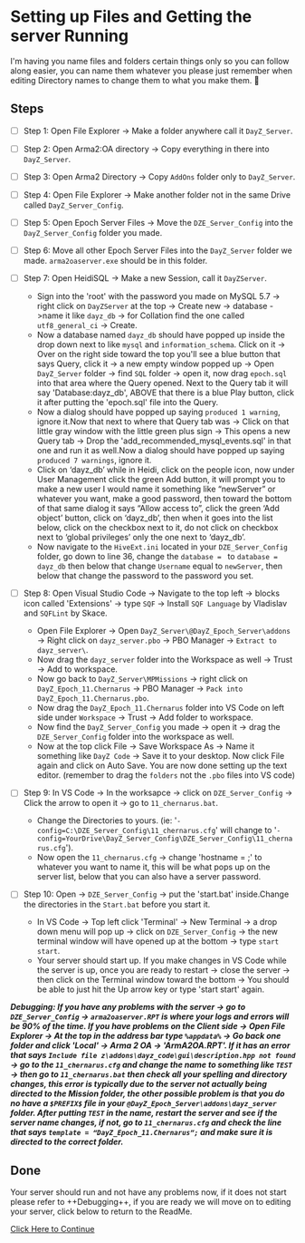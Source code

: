 # Setting up Files and Getting the server Running
I'm having you name files and folders certain things only so you can follow along easier, you can name them whatever you please just remember when editing Directory names to change them to what you make them. :monocle_face:
## Steps
- [ ] Step 1: Open File Explorer -> Make a folder anywhere call it `DayZ_Server`.

- [ ] Step 2: Open Arma2:OA directory -> Copy everything in there into `DayZ_Server`. 
 
- [ ] Step 3: Open Arma2 Directory -> Copy `AddOns` folder only to `DayZ_Server`.
 
- [ ] Step 4: Open File Explorer -> Make another folder not in the same Drive called `DayZ_Server_Config`.
 
- [ ] Step 5: Open Epoch Server Files -> Move the `DZE_Server_Config` into the `DayZ_Server_Config` folder you made.
 
- [ ] Step 6: Move all other Epoch Server Files into the `DayZ_Server` folder we made. `arma2oaserver.exe` should be in this folder. 

- [ ] Step 7: Open HeidiSQL -> Make a new Session, call it `DayZServer`. 
  - Sign into the 'root' with the password you made on MySQL 5.7 -> right click on `DayZServer` at the top -> Create new -> database ->name it like `dayz_db` -> for Collation find the one called `utf8_general_ci` -> Create.
  - Now a database named `dayz_db` should have popped up inside the drop down next to like `mysql` and `information_schema`. Click on it -> Over on the right side toward the top you'll see a blue button that says Query, click it -> a new empty window popped up -> Open `DayZ_Server`  folder -> find `SQL` folder -> open it, now drag `epoch.sql` into that area where the Query opened. Next to the Query tab it will say 'Database:dayz_db', ABOVE that there is a blue Play button, click it after putting the 'epoch.sql' file into the Query.
  - Now a dialog should have popped up saying `produced 1 warning`, ignore it.Now that next to where that Query tab was -> Click on that little gray window with the little green plus sign -> This opens a new Query tab -> Drop the 'add_recommended_mysql_events.sql' in that one and run it as well.Now a dialog should have popped up saying `produced 7 warnings`, ignore it.
  - Click on ‘dayz_db’ while in Heidi, click on the people icon, now under User Management click the green Add button, it will prompt you to make a new user I would name it something like “newServer” or whatever you want, make a good password, then toward the bottom of that same dialog it says “Allow access to”, click the green ‘Add object’ button, click on ‘dayz_db’, then when it goes into the list below, click on the checkbox next to it, do not click on checkbox next to ‘global privileges’ only the one next to ‘dayz_db’.
  - Now navigate to the `HiveExt.ini` located in your `DZE_Server_Config` folder, go down to line 36, change the `database = ` to `database = dayz_db` then below that change `Username` equal to `newServer`, then below that change the password to the password you set. 

- [ ] Step 8: Open Visual Studio Code -> Navigate to the top left -> blocks icon called 'Extensions' -> type `SQF` -> Install `SQF Language` by Vladislav and `SQFLint` by Skace.
  - Open File Explorer -> Open `DayZ_Server\@DayZ_Epoch_Server\addons` -> Right click on `dayz_server.pbo` -> PBO Manager -> `Extract to dayz_server\`. 
  - Now drag the `dayz_server` folder into the Workspace as well -> Trust -> Add to workspace.
  - Now go back to `DayZ_Server\MPMissions` ->  right click on `DayZ_Epoch_11.Chernarus` -> PBO Manager -> `Pack into DayZ_Epoch_11.Chernarus.pbo`. 
  - Now drag the `DayZ_Epoch_11.Chernarus` folder into VS Code on left side under `Workspace` -> Trust -> Add folder to workspace.    
  - Now find the `DayZ_Server_Config` you made -> open it -> drag the `DZE_Server_Config` folder into the workspace as well. 
  - Now at the top click File -> Save Workspace As -> Name it something like `DayZ Code` -> Save it to your desktop. Now click File again and click on Auto Save. You are now done    setting up the text editor. (remember to drag the `folders` not the `.pbo` files into VS code)

- [ ] Step 9: In VS Code -> In the worksapce -> click on `DZE_Server_Config` -> Click the arrow to open it -> go to `11_chernarus.bat`. 
   - Change the Directories to yours. (ie: '`-config=C:\DZE_Server_Config\11_chernarus.cfg`' will change to '`-config=YourDrive\DayZ_Server_Config\DZE_Server_Config\11_chernarus.cfg`'). 
   - Now open the `11_chernarus.cfg` -> change 'hostname = ;' to whatever you want to name it, this will be what pops up on the server list, below that you can also have a server password.

- [ ] Step 10: Open -> `DZE_Server_Config` -> put the 'start.bat' inside.Change the directories in the `Start.bat` before you start it. 
  - In VS Code -> Top left click 'Terminal' -> New Terminal -> a drop down menu will pop up -> click on `DZE_Server_Config` -> the new terminal window will have opened up at the bottom -> type `start start`. 
  - Your server should start up. If you make changes in VS Code while the server is up, once you are ready to restart -> close the server -> then click on the Terminal window toward the bottom -> You should be able to just hit the Up arrow key or type 'start start' again.

***Debugging: If you have any problems with the server -> go to `DZE_Server_Config` -> `arma2oaserver.RPT` is where your logs and errors will be 90% of the time. If you have problems on the Client side -> Open File Explorer -> At the top in the address bar type `%appdata%` -> Go back one folder and click 'Local' -> Arma 2 OA -> 'ArmA2OA.RPT'.
If it has an error that  says `Include file z\addons\dayz_code\gui\description.hpp not found` -> go to the `11_chernarus.cfg` and change the name to something like `TEST` -> then go to `11_chernarus.bat` then check all your spelling and directory changes, this error is typically due to the server not actually being directed to the Mission folder, the other possible problem is that you do no have a `$PREFIX$` file in your `@DayZ_Epoch_Server\addons\dayz_server` folder. After putting `TEST` in the name, restart the server and see if the server name changes, if not, go to `11_chernarus.cfg` and check the line that says ```template = “DayZ_Epoch_11.Chernarus”;``` and make sure it is directed to the correct folder.***

## Done
Your server should run and not have any problems now, if it does not start please refer to ++Debugging++, if you are ready we will move on to editing your server, click below to return to the ReadMe.

[Click Here to Continue](../main/README.md)
